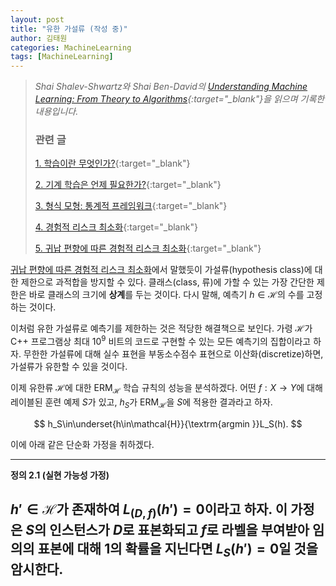 ```yaml
---
layout: post
title: "유한 가설류 (작성 중)"
author: 김태원
categories: MachineLearning
tags: [MachineLearning]
---
```


> *Shai Shalev-Shwartz와 Shai Ben-David의 [Understanding Machine Learning: From Theory to Algorithms](https://www.cs.huji.ac.il/~shais/UnderstandingMachineLearning/understanding-machine-learning-theory-algorithms.pdf){:target="_blank"}을 읽으며 기록한 내용입니다.*
>
> <h3>관련 글</h3>
>
> [1. 학습이란 무엇인가?](https://pangmoo-ktw.github.io/pangmoo-KTW/uml0){:target="_blank"} 
>
> [2. 기계 학습은 언제 필요한가?](https://pangmoo-ktw.github.io/pangmoo-KTW/uml02){:target="_blank"}
>
> [3. 형식 모형: 통계적 프레임워크](https://pangmoo-ktw.github.io/pangmoo-KTW/uml21){:target="_blank"}
>
> [4. 경험적 리스크 최소화](https://pangmoo-ktw.github.io/pangmoo-KTW/uml22){:target="_blank"}
>
> [5. 귀납 편향에 따른 경험적 리스크 최소화](https://pangmoo-ktw.github.io/pangmoo-KTW/uml23){:target="_blank"}

[귀납 편향에 따른 경험적 리스크 최소화](https://pangmoo-ktw.github.io/pangmoo-KTW/uml23)에서 말했듯이 가설류(hypothesis class)에 대한 제한으로 과적합을 방지할  수 있다.
클래스(class, 류)에 가할 수 있는 가장 간단한 제한은 바로 클래스의 크기에 **상계**를 두는 것이다.
다시 말해, 예측기 $h\in\mathcal{H}$의 수를 고정하는 것이다. 

이처럼 유한 가설류로 예측기를 제한하는 것은 적당한 해결책으로 보인다. 
가령 $\mathcal{H}$가 C++ 프로그램상 최대 $10^9$ 비트의 코드로 구현할 수 있는 모든 예측기의 집합이라고 하자. 
무한한 가설류에 대해 실수 표현을 부동소수점수 표현으로 이산화(discretize)하면, 가설류가 유한할 수 있을 것이다.

이제 유한류 $\mathcal{H}$에 대한 $\textrm{ERM}_{\mathcal{H}}$ 학습 규칙의 성능을 분석하겠다.
어떤 $f:X\rightarrow Y$에 대해 레이블된 훈련 예제 $S$가 있고, $h_S$가 $\textrm{ERM}_{\mathcal{H}}$을 $S$에 적용한 결과라고 하자.

$$
h_S\in\underset{h\in\mathcal{H}}{\textrm{argmin }}L_S(h).
$$

이에 아래 같은 단순화 가정을 취하겠다.

---
**정의 2.1 (실현 가능성 가정)**

$h'\in\mathcal{H}$가 존재하여 $L_{(D,f)}(h')=0$이라고 하자. 
이 가정은 $S$의 인스턴스가 $D$로 표본화되고 $f$로 라벨을 부여받아  임의의 표본에 대해 $1$의 확률을 지닌다면 $L_S(h')=0$일 것을 암시한다.
---
